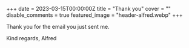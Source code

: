 +++
date = 2023-03-15T00:00:00Z
title = "Thank you"
cover = ""
disable_comments = true
featured_image = "header-alfred.webp"
+++


Thank you for the email you just sent me. 

Kind regards, Alfred